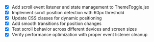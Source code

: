 - [x] Add scroll event listener and state management to ThemeToggle.jsx
- [x] Implement scroll position detection with 60px threshold
- [x] Update CSS classes for dynamic positioning
- [x] Add smooth transitions for position changes
- [x] Test scroll behavior across different devices and screen sizes
- [x] Verify performance optimization with proper event listener cleanup